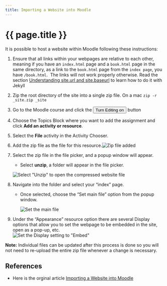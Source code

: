 ```yaml
---
title: Importing a Website into Moodle
---
```


# {{ page.title }}

It is possible to host a website within Moodle following these instructions:

1.  Ensure that all links within your webpages are relative to each other, meaning if you have an `index.html` page and a `book.html` page in the same directory, as a link to the `book.html` page from the `index page`, you have `/book.html`.  The links will not work properly otherwise. Read the section [Understanding site.url and site.baseurl](jekyll-baseurl.html) to learn how to do it with Jekyll
2.  Zip the root directory of the site into a single zip file. On a mac `zip -r _site.zip _site`
3.  Go to the Moodle course and click the <button>Turn Editing on</button> button
4.  Choose the Topics Block where you want to add the assignment and click **Add an activity or resource**.
5.  Select the **File** activity in the Activity Chooser.
6.  Add the zip file as the file for this resource.![Zip file added](https://forge.lafayette.edu/wp-content/uploads/sites/451/2018/07/Screen-Shot-2018-07-05-at-3.19.29-PM.png)
7.  Select the zip file in the file picker, and a popup window will appear.  
    - Select **unzip**, a folder will appear in the file picker.  
    
    ![Select "Unzip" to open the compressed website file](https://forge.lafayette.edu/wp-content/uploads/sites/451/2018/07/Screen-Shot-2020-05-28-at-1.14.18-PM.png)
8.  Navigate into the folder and select your “index” page.  
    - Once selected, choose the “Set main file” option from the popup window.  

      ![Set the main file](https://forge.lafayette.edu/wp-content/uploads/sites/451/2018/07/Screen-Shot-2018-07-05-at-3.22.28-PM.png)
9.  Under the “Appearance” resource option there are several Display options that allow you to set the webpage to be embedded in the site, open as a pop-up, etc.  
    ![Set the Display setting to "Embed"](https://forge.lafayette.edu/wp-content/uploads/sites/451/2018/07/Screen-Shot-2020-05-28-at-1.15.50-PM.png)

**Note:** Individual files can be updated after this process is done so you will not need to re-upload the entire zip file whenever a change is necessary.

## References

*   Here is the orginal article [Importing a Website into Moodle](https://help.lafayette.edu/importing-a-website-into-moodle/)
